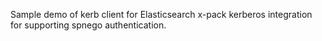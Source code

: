 Sample demo of kerb client for Elasticsearch x-pack kerberos integration for supporting spnego authentication.
